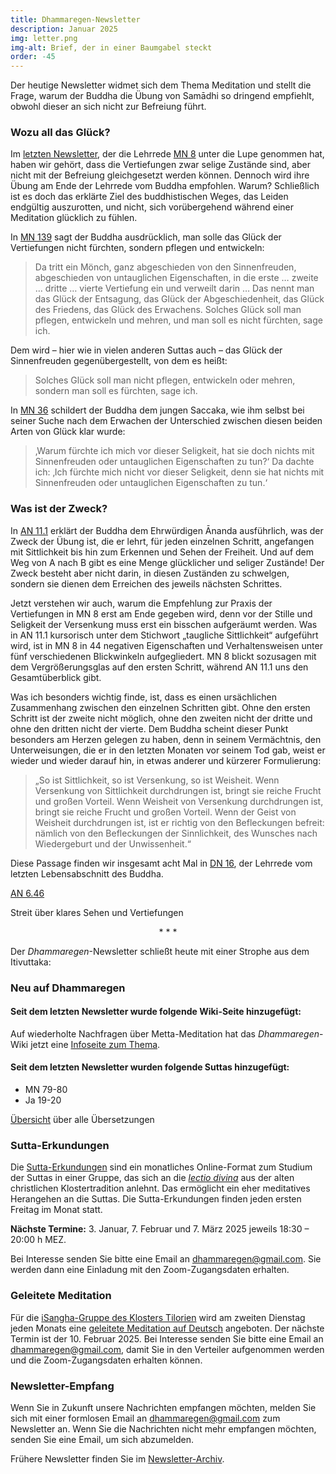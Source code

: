 ```yaml
---
title: Dhammaregen-Newsletter
description: Januar 2025
img: letter.png
img-alt: Brief, der in einer Baumgabel steckt
order: -45
---
```


Der heutige Newsletter widmet sich dem Thema Meditation und stellt die Frage, warum der Buddha die Übung von Samādhi so dringend empfiehlt, obwohl dieser an sich nicht zur Befreiung führt.

### Wozu all das Glück?

Im [letzten Newsletter](#/wiki/news/2024-12), der die Lehrrede [MN 8](#/sutta/mn8/de/sabbamitta) unter die Lupe genommen hat, haben wir gehört, dass die Vertiefungen zwar selige Zustände sind, aber nicht mit der Befreiung gleichgesetzt werden können. Dennoch wird ihre Übung am Ende der Lehrrede vom Buddha empfohlen. Warum? Schließlich ist es doch das erklärte Ziel des buddhistischen Weges, das Leiden endgültig auszurotten, und nicht, sich vorübergehend während einer Meditation glücklich zu fühlen.

In [MN 139](#/sutta/mn139:9.14/de/sabbamitta) sagt der Buddha ausdrücklich, man solle das Glück der Vertiefungen nicht fürchten, sondern pflegen und entwickeln:

>Da tritt ein Mönch, ganz abgeschieden von den Sinnenfreuden, abgeschieden von untauglichen Eigenschaften, in die erste … zweite … dritte … vierte Vertiefung ein und verweilt darin … Das nennt man das Glück der Entsagung, das Glück der Abgeschiedenheit, das Glück des Friedens, das Glück des Erwachens.  Solches Glück soll man pflegen, entwickeln und mehren, und man soll es nicht fürchten, sage ich.  

Dem wird – hier wie in vielen anderen Suttas auch – das Glück der Sinnenfreuden gegenübergestellt, von dem es heißt:

>Solches Glück soll man nicht pflegen, entwickeln oder mehren, sondern man soll es fürchten, sage ich.

In [MN 36](#/sutta/mn36:32.2/de/sabbamitta) schildert der Buddha dem jungen Saccaka, wie ihm selbst bei seiner Suche nach dem Erwachen der Unterschied zwischen diesen beiden Arten von Glück klar wurde:

>‚Warum fürchte ich mich vor dieser Seligkeit, hat sie doch nichts mit Sinnenfreuden oder untauglichen Eigenschaften zu tun?‘ Da dachte ich: ‚Ich fürchte mich nicht vor dieser Seligkeit, denn sie hat nichts mit Sinnenfreuden oder untauglichen Eigenschaften zu tun.‘

### Was ist der Zweck?

In [AN 11.1](#/sutta/an11.1/de/sabbamitta) erklärt der Buddha dem Ehrwürdigen Ānanda ausführlich, was der Zweck der Übung ist, die er lehrt, für jeden einzelnen Schritt, angefangen mit Sittlichkeit bis hin zum Erkennen und Sehen der Freiheit. Und auf dem Weg von A nach B gibt es eine Menge glücklicher und seliger Zustände! Der Zweck besteht aber nicht darin, in diesen Zuständen zu schwelgen, sondern sie dienen dem Erreichen des jeweils nächsten Schrittes.

Jetzt verstehen wir auch, warum die Empfehlung zur Praxis der Vertiefungen in MN 8 erst am Ende gegeben wird, denn vor der Stille und Seligkeit der Versenkung muss erst ein bisschen aufgeräumt werden. Was in AN 11.1 kursorisch unter dem Stichwort „taugliche Sittlichkeit“ aufgeführt wird, ist in MN 8 in 44 negativen Eigenschaften und Verhaltensweisen unter fünf verschiedenen Blickwinkeln aufgegliedert. MN 8 blickt sozusagen mit dem Vergrößerungsglas auf den ersten Schritt, während AN 11.1 uns den Gesamtüberblick gibt.

Was ich besonders wichtig finde, ist, dass es einen ursächlichen Zusammenhang zwischen den einzelnen Schritten gibt. Ohne den ersten Schritt ist der zweite nicht möglich, ohne den zweiten nicht der dritte und ohne den dritten nicht der vierte. Dem Buddha scheint dieser Punkt besonders am Herzen gelegen zu haben, denn in seinem Vermächtnis, den Unterweisungen, die er in den letzten Monaten vor seinem Tod gab, weist er wieder und wieder darauf hin, in etwas anderer und kürzerer Formulierung:

>„So ist Sittlichkeit, so ist Versenkung, so ist Weisheit. Wenn Versenkung von Sittlichkeit durchdrungen ist, bringt sie reiche Frucht und großen Vorteil. Wenn Weisheit von Versenkung durchdrungen ist, bringt sie reiche Frucht und großen Vorteil. Wenn der Geist von Weisheit durchdrungen ist, ist er richtig von den Befleckungen befreit: nämlich von den Befleckungen der Sinnlichkeit, des Wunsches nach Wiedergeburt und der Unwissenheit.“

Diese Passage finden wir insgesamt acht Mal in [DN 16](#/sutta/dn16:1.12.2/de/sabbamitta), der Lehrrede vom letzten Lebensabschnitt des Buddha.

[AN 6.46](#/sutta/an6.46/de/sabbamitta)

Streit über klares Sehen und Vertiefungen

<div style="text-align: center;">* * *</div>

Der *Dhammaregen*-Newsletter schließt heute mit einer Strophe aus dem Itivuttaka:

### Neu auf Dhammaregen

#### Seit dem letzten Newsletter wurde folgende Wiki-Seite hinzugefügt:

Auf wiederholte Nachfragen über Metta-Meditation hat das *Dhammaregen*-Wiki jetzt eine [Infoseite zum Thema](#/wiki/meditation).

#### Seit dem letzten Newsletter wurden folgende Suttas hinzugefügt:
- MN 79-80
- Ja 19-20

[Übersicht](#/wiki/uebersetzung/uebersicht) über alle Übersetzungen

### Sutta-Erkundungen 

Die [Sutta-Erkundungen](#/wiki/erkundung) sind ein monatliches Online-Format zum Studium der Suttas in einer Gruppe, das sich an die [*lectio divina*](https://de.wikipedia.org/wiki/Lectio_divina) aus der alten christlichen Klostertradition anlehnt. Das ermöglicht ein eher meditatives Herangehen an die Suttas. Die Sutta-Erkundungen finden jeden ersten Freitag im Monat statt. 

**Nächste Termine:** 3. Januar, 7. Februar und 7. März 2025 jeweils 18:30 – 20:00 h MEZ.

Bei Interesse senden Sie bitte eine Email an [dhammaregen@gmail.com](mailto:dhammaregen@gmail.com). Sie werden dann eine Einladung mit den Zoom-Zugangsdaten erhalten.

### Geleitete Meditation 

Für die [iSangha-Gruppe des Klosters Tilorien](https://www.samita.be/de/isangha/) wird am zweiten Dienstag jeden Monats eine [geleitete Meditation auf Deutsch](#/wiki/meditation) angeboten. Der nächste Termin ist der 10. Februar 2025. Bei Interesse senden Sie bitte eine Email an [dhammaregen@gmail.com](mailto:dhammaregen@gmail.com), damit Sie in den Verteiler aufgenommen werden und die Zoom-Zugangsdaten erhalten können.

### Newsletter-Empfang

Wenn Sie in Zukunft unsere Nachrichten empfangen möchten, melden Sie sich mit einer formlosen Email an [dhammaregen@gmail.com](mailto:dhammaregen@gmail.com) zum Newsletter an. Wenn Sie die Nachrichten nicht mehr empfangen möchten, senden Sie eine Email, um sich abzumelden. 

Frühere Newsletter finden Sie im [Newsletter-Archiv](#/wiki/news/inhalt).